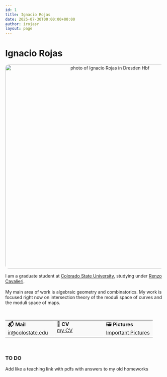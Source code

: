 ```yaml
---
id: 1
title: Ignacio Rojas
date: 2025-07-30T00:00:00+00:00
author: irojasr
layout: page
---
```

# Ignacio Rojas
<div style="text-align: center;">
  <img src="https://cdn.discordapp.com/attachments/980723299384426526/1400032446682234890/92c5b916-1d09-4484-bd38-3e3f32a3ac991.jpg?ex=688b2952&is=6889d7d2&hm=c2a4925c08114ab871cee8b8b044af69b76663425f44dfe3b897c845a50af725&" width="650pt" alt="photo of Ignacio Rojas in Dresden Hbf" style="border-radius: 10px;" />
</div>

<div style="max-width: 800px; margin: 0 auto; padding-top: 1em;">
  I am a graduate student at <a href="https://mathematics.colostate.edu">Colorado State University</a>, 
  studying under <a href="https://sites.google.com/view/renzocavalieri/">Renzo Cavalieri</a>.
  <br /><br />
  My main area of work is algebraic geometry and combinatorics. My work is focused right now on 
  intersection theory of the moduli space of curves and the moduli space of maps.
</div>

&nbsp;

<table width="100%" cellpadding="10" cellspacing="10" border="0">
  <tr>
    <td valign="top" width="33%" style="background-color:#f9f9f9; border-radius:10px;">
      <strong>📬 Mail</strong><br />
      <a href="mailto:ir@colostate.edu">ir@colostate.edu</a>
    </td>
    <td valign="top" width="33%" style="background-color:#f9f9f9; border-radius:10px;">
      <strong>📄 CV</strong><br />
      <a href="cvJIRReng.pdf" target="_blank">my CV</a>
    </td>
    <td valign="top" width="33%" style="background-color:#f9f9f9; border-radius:10px;">
      <strong>🖼️ Pictures</strong><br />
      <a href="pics">Important Pictures</a>
    </td>
  </tr>
</table>

&nbsp;

<h3>TO DO</h3>
<p>Add like a teaching link with pdfs with answers to my old homeworks</p>
